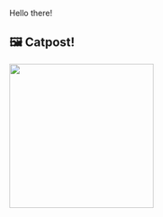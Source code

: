 Hello there!



## 🖼️ Catpost!

<sub>
    <img src="https://cdn2.thecatapi.com/images/3cf.jpg" height="256">
</sub>

